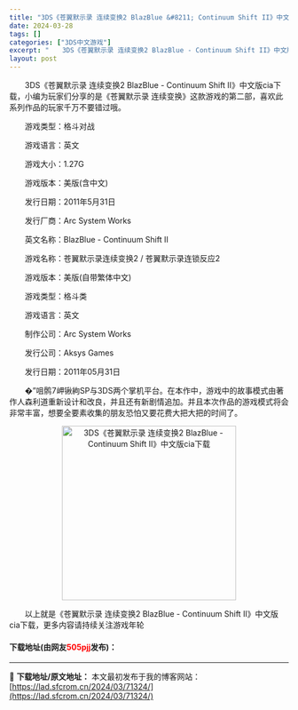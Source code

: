 ```yaml
---
title: "3DS《苍翼默示录 连续变换2 BlazBlue &#8211; Continuum Shift II》中文版cia下载"
date: 2024-03-28
tags: []
categories: ["3DS中文游戏"]
excerpt: "　　3DS《苍翼默示录 连续变换2 BlazBlue - Continuum Shift II》中文版cia下载，小编为玩家们分享的是《苍翼默示录 连续变换》这款游戏的第二部，喜欢此系列作品的玩家千万不要错过哦。 　　游戏类型：格斗对战 　　游戏语言：英文 　　游戏大小：1.27G 　　游戏版本：美&hellip;"
layout: post
---
```


 <p>　　3DS《苍翼默示录 连续变换2 BlazBlue - Continuum Shift II》中文版cia下载，小编为玩家们分享的是《苍翼默示录 连续变换》这款游戏的第二部，喜欢此系列作品的玩家千万不要错过哦。</p> <p>　　游戏类型：格斗对战</p> <p>　　游戏语言：英文</p> <p>　　游戏大小：1.27G</p> <p>　　游戏版本：美版(含中文)</p> <p>　　发行日期：2011年5月31日</p> <p>　　发行厂商：Arc System Works</p> <p>　　英文名称：BlazBlue - Continuum Shift II</p> <p>　　游戏名称：苍翼默示录连续变换2 / 苍翼默示录连锁反应2</p> <p>　　游戏版本：美版(自带繁体中文)</p> <p>　　游戏类型：格斗类</p> <p>　　游戏语言：英文</p> <p>　　制作公司：Arc System Works</p> <p>　　发行公司：Aksys Games</p> <p>　　发行日期：2011年05月31日</p> <p>　　�&rdquo;咀鹘岬锹絇SP与3DS两个掌机平台。在本作中，游戏中的故事模式由著作人森利道重新设计和改良，并且还有新剧情追加。并且本次作品的游戏模式将会非常丰富，想要全要素收集的朋友恐怕又要花费大把大把的时间了。</p> <p align="center"><img align="" border="0" src="https://lad.sfcrom.cn/wp-content/uploads/2024/03/20240328_660549fc82a4e.jpg" width="314" alt="3DS《苍翼默示录 连续变换2 BlazBlue - Continuum Shift II》中文版cia下载" /></p> <p>　　以上就是《苍翼默示录 连续变换2 BlazBlue - Continuum Shift II》中文版cia下载，更多内容请持续关注游戏年轮</p> <p><h4>下载地址(由网友<font color="red">505pjj</font>发布)：</h4></p> 

---
📖 **下载地址/原文地址：** 本文最初发布于我的博客网站：[https://lad.sfcrom.cn/2024/03/71324/](https://lad.sfcrom.cn/2024/03/71324/)
